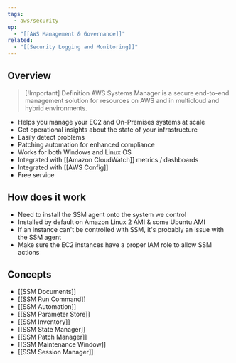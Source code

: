 ```yaml
---
tags:
  - aws/security
up:
  - "[[AWS Management & Governance]]"
related:
  - "[[Security Logging and Monitoring]]"
---
```

## Overview

> [!Important] Definition
> AWS Systems Manager is a secure end-to-end management solution for resources on AWS and in multicloud and hybrid environments.

- Helps you manage your EC2 and On-Premises systems at scale
- Get operational insights about the state of your infrastructure
- Easily detect problems
- Patching automation for enhanced compliance
- Works for both Windows and Linux OS
- Integrated with [[Amazon CloudWatch]] metrics / dashboards
- Integrated with [[AWS Config]]
- Free service

## How does it work

- Need to install the SSM agent onto the system we control
- Installed by default on Amazon Linux 2 AMI & some Ubuntu AMI
- If an instance can't be controlled with SSM, it's probably an issue with the SSM agent
- Make sure the EC2 instances have a proper IAM role to allow SSM actions


## Concepts

- [[SSM Documents]]
- [[SSM Run Command]]
- [[SSM Automation]]
- [[SSM Parameter Store]]
- [[SSM Inventory]]
- [[SSM State Manager]]
- [[SSM Patch Manager]]
- [[SSM Maintenance Window]]
- [[SSM Session Manager]]
